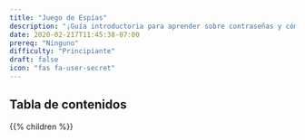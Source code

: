 ```yaml
---
title: "Juego de Espías"
description: "¡Guía introductoria para aprender sobre contraseñas y cómo crear una segura!"
date: 2020-02-217T11:45:38-07:00
prereq: "Ninguno"
difficulty: "Principiante"
draft: false
icon: "fas fa-user-secret"
---
```


## Tabla de contenidos

{{% children %}}

